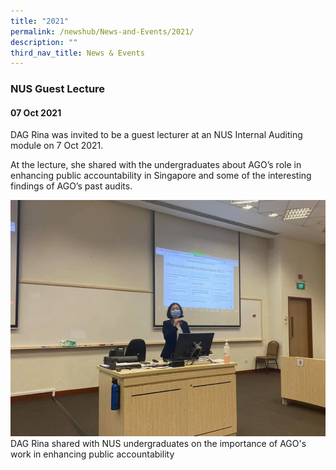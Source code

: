 ```yaml
---
title: "2021"
permalink: /newshub/News-and-Events/2021/
description: ""
third_nav_title: News & Events
---
```

### NUS Guest Lecture
#### 07 Oct 2021

DAG Rina was invited to be a guest lecturer at an NUS Internal Auditing module on 7 Oct 2021. 

At the lecture, she shared with the undergraduates about AGO’s role in enhancing public accountability in Singapore and some of the interesting findings of AGO’s past audits.

![](/images/News%20&%20Events%20Photos/2021/nus-lecture-2021.jpeg)
DAG Rina shared with NUS undergraduates on the importance of AGO's work in enhancing public accountability
